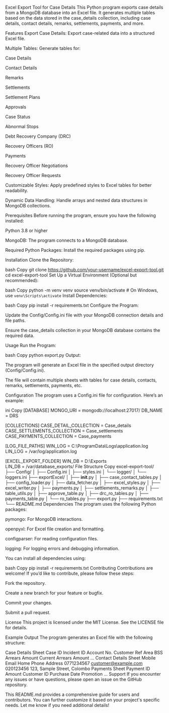 Excel Export Tool for Case Details
This Python program exports case details from a MongoDB database into an Excel file. It generates multiple tables based on the data stored in the case_details collection, including case details, contact details, remarks, settlements, payments, and more.

Features
Export Case Details: Export case-related data into a structured Excel file.

Multiple Tables: Generate tables for:

Case Details

Contact Details

Remarks

Settlements

Settlement Plans

Approvals

Case Status

Abnormal Stops

Debt Recovery Company (DRC)

Recovery Officers (RO)

Payments

Recovery Officer Negotiations

Recovery Officer Requests

Customizable Styles: Apply predefined styles to Excel tables for better readability.

Dynamic Data Handling: Handle arrays and nested data structures in MongoDB collections.

Prerequisites
Before running the program, ensure you have the following installed:

Python 3.8 or higher

MongoDB: The program connects to a MongoDB database.

Required Python Packages: Install the required packages using pip.

Installation
Clone the Repository:

bash
Copy
git clone https://github.com/your-username/excel-export-tool.git
cd excel-export-tool
Set Up a Virtual Environment (Optional but recommended):

bash
Copy
python -m venv venv
source venv/bin/activate  # On Windows, use `venv\Scripts\activate`
Install Dependencies:

bash
Copy
pip install -r requirements.txt
Configure the Program:

Update the Config/Config.ini file with your MongoDB connection details and file paths.

Ensure the case_details collection in your MongoDB database contains the required data.

Usage
Run the Program:

bash
Copy
python export.py
Output:

The program will generate an Excel file in the specified output directory (Config/Config.ini).

The file will contain multiple sheets with tables for case details, contacts, remarks, settlements, payments, etc.

Configuration
The program uses a Config.ini file for configuration. Here’s an example:

ini
Copy
[DATABASE]
MONGO_URI = mongodb://localhost:27017/
DB_NAME = DRS

[COLLECTIONS]
CASE_DETAIL_COLLECTION = Case_details
CASE_SETTLEMENTS_COLLECTION = Case_settlements
CASE_PAYMENTS_COLLECTION = Case_payments

[LOG_FILE_PATHS]
WIN_LOG = C:\ProgramData\Logs\application.log
LIN_LOG = /var/log/application.log

[EXCEL_EXPORT_FOLDER]
WIN_DB = D:\Exports\
LIN_DB = /var/database_exports/
File Structure
Copy
excel-export-tool/
├── Config/
│   ├── Config.ini
│   ├── styles.ini
│   └── logger/
│       └── loggers.ini
├── exportExcel/
│   ├── __init__.py
│   ├── case_contact_tables.py
│   ├── config_loader.py
│   ├── data_fetcher.py
│   ├── excel_styles.py
│   ├── excel_writer.py
│   ├── payments.py
│   ├── settlements_remarks.py
│   ├── table_utils.py
│   ├── approve_table.py
│   ├── drc_ro_tables.py
│   ├── payments_table.py
│   └── ro_tables.py
├── export.py
├── requirements.txt
└── README.md
Dependencies
The program uses the following Python packages:

pymongo: For MongoDB interactions.

openpyxl: For Excel file creation and formatting.

configparser: For reading configuration files.

logging: For logging errors and debugging information.

You can install all dependencies using:

bash
Copy
pip install -r requirements.txt
Contributing
Contributions are welcome! If you’d like to contribute, please follow these steps:

Fork the repository.

Create a new branch for your feature or bugfix.

Commit your changes.

Submit a pull request.

License
This project is licensed under the MIT License. See the LICENSE file for details.

Example Output
The program generates an Excel file with the following structure:

Case Details Sheet
Case ID	Incident ID	Account No.	Customer Ref	Area	BSS Arrears Amount	Current Arrears Amount	...
Contact Details Sheet
Mobile	Email	Home Phone	Address
0771234567	customer@example.com	020123456	123, Sample Street, Colombo
Payments Sheet
Payment ID	Amount	Customer ID	Purchase Date	Promotion	...
Support
If you encounter any issues or have questions, please open an issue on the GitHub repository.

This README.md provides a comprehensive guide for users and contributors. You can further customize it based on your project's specific needs. Let me know if you need additional details!
